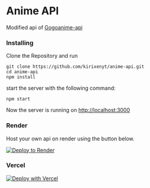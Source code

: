 # Anime API

Modified api of [Gogoanime-api](https://github.com/riimuru/gogoanime-api)

### Installing

Clone the Repository and run


```
git clone https://github.com/kirixenyt/anime-api.git
cd anime-api
npm install 
```
start the server with the following command:
```
npm start
```

Now the server is running on <a href="http://localhost:3000">http://localhost:3000</a>

### Render
Host your own api on render using the button below.

[![Deploy to Render](https://render.com/images/deploy-to-render-button.svg)](https://render.com/deploy?repo=https://github.com/KirixenYT/anime-api)

### Vercel

[![Deploy with Vercel](https://vercel.com/button)](https://vercel.com/new/clone?repository-url=https%3A%2F%2Fgithub.com%2Fkirixenyt%2Fanime-api)

